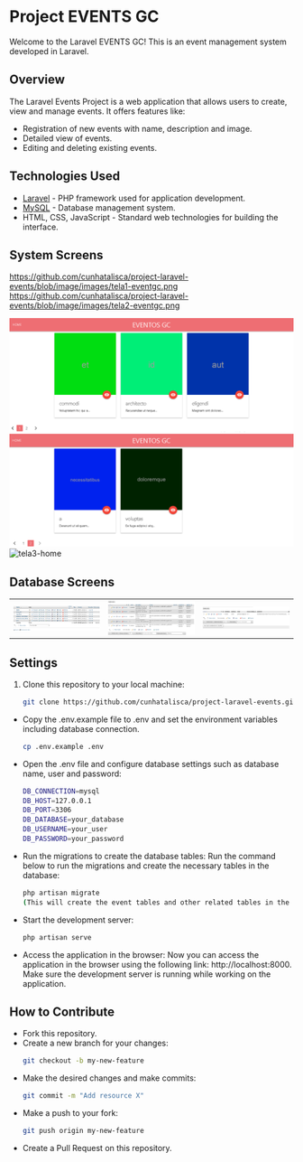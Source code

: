 # Project EVENTS GC

Welcome to the Laravel EVENTS GC! This is an event management system developed in Laravel.

## Overview

The Laravel Events Project is a web application that allows users to create, view and manage events. It offers features like:

- Registration of new events with name, description and image.
- Detailed view of events.
- Editing and deleting existing events.

## Technologies Used

- [Laravel](https://laravel.com) - PHP framework used for application development.
- [MySQL](https://www.mysql.com) - Database management system.
- HTML, CSS, JavaScript - Standard web technologies for building the interface.

## System Screens
https://github.com/cunhatalisca/project-laravel-events/blob/image/images/tela1-eventgc.png
https://github.com/cunhatalisca/project-laravel-events/blob/image/images/tela2-eventgc.png

![tela1-home](https://github.com/cunhatalisca/project-laravel-events/blob/image/images/tela1-eventgc.png)
![tela2-home](https://github.com/cunhatalisca/project-laravel-events/blob/image/images/tela2-eventgc.png)
![tela3-home]()


## Database Screens

<table>
  <tr>
    <td><img src="https://github.com/cunhatalisca/project-laravel-events/blob/image/images/bancodedados.png" alt="Database"></td>
    <td><img src="https://github.com/cunhatalisca/project-laravel-events/blob/image/images/tabela-eventos.png" alt="Table events"></td>
    <td><img src="https://github.com/cunhatalisca/project-laravel-events/blob/image/images/tabela-users.png" alt="Table Users"></td>
  </tr>
</table>

## Settings

1. Clone this repository to your local machine:

   ```bash
   git clone https://github.com/cunhatalisca/project-laravel-events.git

- Copy the .env.example file to .env and set the environment variables including database connection.
  ```bash
  cp .env.example .env

- Open the .env file and configure database settings such as database name, user and password:
  ```bash
  DB_CONNECTION=mysql
  DB_HOST=127.0.0.1
  DB_PORT=3306
  DB_DATABASE=your_database
  DB_USERNAME=your_user
  DB_PASSWORD=your_password

- Run the migrations to create the database tables:
  Run the command below to run the migrations and create the necessary tables in the database:
  ```bash
  php artisan migrate
  (This will create the event tables and other related tables in the configured database.)

- Start the development server:
  ```bash
  php artisan serve

- Access the application in the browser:
  Now you can access the application in the browser using the following link: http://localhost:8000.
  Make sure the development server is running while working on the application.

## How to Contribute
- Fork this repository.
- Create a new branch for your changes:
  ```bash
  git checkout -b my-new-feature
  
- Make the desired changes and make commits:
  ```bash
  git commit -m "Add resource X"

- Make a push to your fork:
  ```bash
  git push origin my-new-feature

- Create a Pull Request on this repository.




